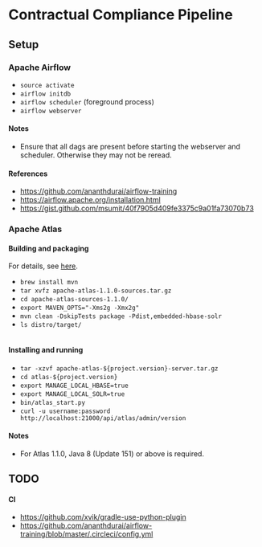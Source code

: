 # Contractual Compliance Pipeline

## Setup

### Apache Airflow

* `source activate`
* `airflow initdb`
* `airflow scheduler` (foreground process)
* `airflow webserver`

#### Notes

* Ensure that all dags are present before starting the webserver and scheduler.
  Otherwise they may not be reread.

#### References

* https://github.com/ananthdurai/airflow-training
* https://airflow.apache.org/installation.html
* https://gist.github.com/msumit/40f7905d409fe3375c9a01fa73070b73

### Apache Atlas

#### Building and packaging

For details, see [here](https://atlas.apache.org/InstallationSteps.html).

* `brew install mvn`
* `tar xvfz apache-atlas-1.1.0-sources.tar.gz`
* `cd apache-atlas-sources-1.1.0/`
* `export MAVEN_OPTS="-Xms2g -Xmx2g"`
* `mvn clean -DskipTests package -Pdist,embedded-hbase-solr`
* `ls distro/target/`

```
```

#### Installing and running

* `tar -xzvf apache-atlas-${project.version}-server.tar.gz`
* `cd atlas-${project.version}`
* `export MANAGE_LOCAL_HBASE=true`
* `export MANAGE_LOCAL_SOLR=true`
* `bin/atlas_start.py`
* `curl -u username:password http://localhost:21000/api/atlas/admin/version`

#### Notes

* For Atlas 1.1.0, Java 8 (Update 151) or above is required.

## TODO

#### CI

* https://github.com/xvik/gradle-use-python-plugin
* https://github.com/ananthdurai/airflow-training/blob/master/.circleci/config.yml

